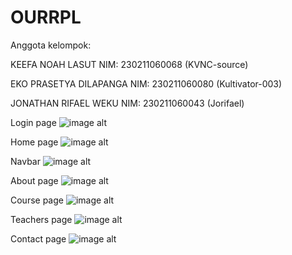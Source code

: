 # OURRPL


Anggota kelompok:

KEEFA NOAH LASUT NIM: 230211060068 (KVNC-source)

EKO PRASETYA DILAPANGA NIM: 230211060080 (Kultivator-003)

JONATHAN RIFAEL WEKU NIM: 230211060043 (Jorifael)

Login page 
![image alt](https://github.com/KVNC-source/OURRPL/blob/bea9705490b1a4fdbbfff3f3c823831cfc90dbd5/Screenshots/Screenshot%202024-12-12%20092654.png)

Home page
![image alt](https://github.com/KVNC-source/OURRPL/blob/ecca5a32c9e6478969a5ead8687e6582a765c815/Screenshots/Screenshot%202024-12-12%20092952.png)

Navbar
![image alt](https://github.com/KVNC-source/OURRPL/blob/ecca5a32c9e6478969a5ead8687e6582a765c815/Screenshots/Screenshot%202024-12-12%20093048.png)

About page
![image alt](https://github.com/KVNC-source/OURRPL/blob/ecca5a32c9e6478969a5ead8687e6582a765c815/Screenshots/Screenshot%202024-12-12%20093104.png)

Course page
![image alt](https://github.com/KVNC-source/OURRPL/blob/ecca5a32c9e6478969a5ead8687e6582a765c815/Screenshots/Screenshot%202024-12-12%20093111.png)

Teachers page
![image alt](https://github.com/KVNC-source/OURRPL/blob/ecca5a32c9e6478969a5ead8687e6582a765c815/Screenshots/Screenshot%202024-12-12%20093118.png)

Contact page
![image alt](https://github.com/KVNC-source/OURRPL/blob/ecca5a32c9e6478969a5ead8687e6582a765c815/Screenshots/Screenshot%202024-12-12%20093125.png)
